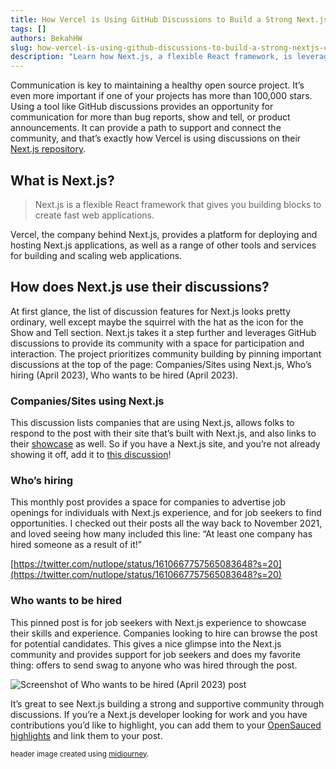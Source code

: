 ```yaml
---
title: How Vercel is Using GitHub Discussions to Build a Strong Next.js Community
tags: []
authors: BekahHW
slug: how-vercel-is-using-github-discussions-to-build-a-strong-nextjs-community
description: "Learn how Next.js, a flexible React framework, is leveraging GitHub discussions to strengthen its community, promote job opportunities, and showcase companies using Next.js."
---
```


Communication is key to maintaining a healthy open source project. It’s even more important if one of your projects has more than 100,000 stars. Using a tool like GitHub discussions provides an opportunity for communication for more than bug reports, show and tell, or product announcements. It can provide a path to support and connect the community, and that’s exactly how Vercel is using discussions on their [Next.js repository](https://github.com/vercel/next.js/discussions).

## What is Next.js?
> Next.js is a flexible React framework that gives you building blocks to create fast web applications.

Vercel, the company behind Next.js, provides a platform for deploying and hosting Next.js applications, as well as a range of other tools and services for building and scaling web applications.

## How does Next.js use their discussions?
At first glance, the list of discussion features for Next.js looks pretty ordinary, well except maybe the squirrel with the hat as the icon for the Show and Tell section. Next.js takes it a step further and leverages GitHub discussions to provide its community with a space for participation and interaction. The project prioritizes community building by pinning important discussions at the top of the page: Companies/Sites using Next.js, Who’s hiring (April 2023), Who wants to be hired (April 2023).

### Companies/Sites using Next.js
This discussion lists companies that are using Next.js, allows folks to respond to the post with their site that’s built with Next.js, and also links to their [showcase](https://nextjs.org/showcase) as well. So if you have a Next.js site, and you’re not already showing it off, add it to [this discussion](https://github.com/vercel/next.js/discussions/10640)!

### Who’s hiring 
This monthly post provides a space for companies to advertise job openings for individuals with Next.js experience, and for job seekers to find opportunities. I checked out their posts all the way back to November 2021, and loved seeing how many included this line: “At least one company has hired someone as a result of it!”

[https://twitter.com/nutlope/status/1610667757565083648?s=20](https://twitter.com/nutlope/status/1610667757565083648?s=20)


### Who wants to be hired 

This pinned post is for job seekers with Next.js experience to showcase their skills and experience. Companies looking to hire can browse the post for potential candidates.  This gives a nice glimpse into the Next.js community and provides support for job seekers and does my favorite thing: offers to send swag to anyone who was hired through the post.

![Screenshot of Who wants to be hired (April 2023) post](https://dev-to-uploads.s3.amazonaws.com/uploads/articles/ug608pczuotc58ag8i6f.png)

It’s great to see Next.js building a strong and supportive community through discussions. If you’re a Next.js developer looking for work and you have contributions you’d like to highlight, you can add them to your [OpenSauced highlights](https://insights.opensauced.pizza/feed) and link them to your post.


<small>header image created using [midjourney](https://www.midjourney.com/app/jobs/53c570b9-3cc2-48c5-9fe0-8d855cfbeb34/).</small>
